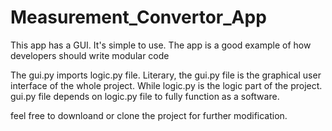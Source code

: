 # Measurement_Convertor_App
This app has a GUI. It's simple to use. The app is a good example of how developers should write modular code 


The gui.py imports logic.py file.
Literary, the gui.py file is the graphical user interface of the whole project. While logic.py is the logic part of the 
project. gui.py file depends on logic.py file to fully function as a software.

feel free to downloand or clone the project for further modification.

